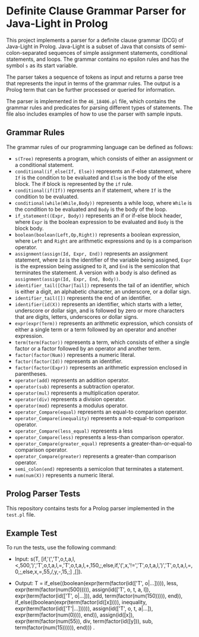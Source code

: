 # Definite Clause Grammar Parser for Java-Light in Prolog

This project implements a parser for a definite clause grammar (DCG) of Java-Light in Prolog. Java-Light is a subset of Java that consists of semi-colon-separated sequences of simple assignment statements, conditional statements, and loops. The grammar contains no epsilon rules and has the symbol `s` as its start variable.

The parser takes a sequence of tokens as input and returns a parse tree that represents the input in terms of the grammar rules. The output is a Prolog term that can be further processed or queried for information.

The parser is implemented in the `46_18406.pl` file, which contains the grammar rules and predicates for parsing different types of statements. The file also includes examples of how to use the parser with sample inputs.

## Grammar Rules

The grammar rules of our programming language can be defined as follows:

- `s(Tree)` represents a program, which consists of either an assignment or a conditional statement.
- `conditional(if_else(If, Else))` represents an if-else statement, where `If` is the condition to be evaluated and `Else` is the body of the else block. The if block is represented by the `if` rule.
- `conditional(if(If))` represents an if statement, where `If` is the condition to be evaluated.
- `conditional(while(While,Body))` represents a while loop, where `While` is the condition to be evaluated and `Body` is the body of the loop.
- `if_statement((Expr, Body))` represents an if or if-else block header, where `Expr` is the boolean expression to be evaluated and `Body` is the block body.
- `boolean(boolean(Left,Op,Right))` represents a boolean expression, where `Left` and `Right` are arithmetic expressions and `Op` is a comparison operator.
- `assignment(assign(Id, Expr, End))` represents an assignment statement, where `Id` is the identifier of the variable being assigned, `Expr` is the expression being assigned to it, and `End` is the semicolon that terminates the statement. A version with a body is also defined as `assignment(assign(Id, Expr, End, Body))`.
- `identifier_tail([Char|Tail])` represents the tail of an identifier, which is either a digit, an alphabetic character, an underscore, or a dollar sign.
- `identifier_tail([])` represents the end of an identifier.
- `identifier(id(X))` represents an identifier, which starts with a letter, underscore or dollar sign, and is followed by zero or more characters that are digits, letters, underscores or dollar signs.
- `expr(expr(Term))` represents an arithmetic expression, which consists of either a single term or a term followed by an operator and another expression.
- `term(term(Factor))` represents a term, which consists of either a single factor or a factor followed by an operator and another term.
- `factor(factor(Num))` represents a numeric literal.
- `factor(factor(Id))` represents an identifier.
- `factor(factor(Expr))` represents an arithmetic expression enclosed in parentheses.
- `operator(add)` represents an addition operator.
- `operator(sub)` represents a subtraction operator.
- `operator(mul)` represents a multiplication operator.
- `operator(div)` represents a division operator.
- `operator(mod)` represents a modulus operator.
- `operator_Compare(equal)` represents an equal-to comparison operator.
- `operator_Compare(inequality)` represents a not-equal-to comparison operator.
- `operator_Compare(less_equal)` represents a less
- `operator_Compare(less)` represents a less-than comparison operator.
- `operator_Compare(greater_equal)` represents a greater-than-or-equal-to comparison operator.
- `operator_Compare(greater)` represents a greater-than comparison operator.
- `semi_colon(end)` represents a semicolon that terminates a statement.
- `num(num(X))` represents a numeric literal. 


## Prolog Parser Tests
This repository contains tests for a Prolog parser implemented in the `test.pl` file.

## Example Test
To run the tests, use the following command:
- Input:
s(T, [if,'(','T',o,t,a,l,<,500,')','T',o,t,a,l,=,'T',o,t,a,l,+,150,;,else,if,'(',x,'!=','T',o,t,a,l,')','T',o,t,a,l,=,0,;,else,x,=,55,/,y,-,15,;] ,[]).

- Output:
T = if_else((boolean(expr(term(factor(id(['T', o|...])))), less, expr(term(factor(num(500))))), assign(id(['T', o, t, a, l]), expr(term(factor(id(['T', o|...])), add, term(factor(num(150))))), end)), if_else((boolean(expr(term(factor(id([x])))), inequality, expr(term(factor(id(['T'|...]))))), assign(id(['T', o, t, a|...]), expr(term(factor(num(0)))), end)), assign(id([x]), expr(term(factor(num(55)), div, term(factor(id([y])), sub, term(factor(num(15)))))), end))) .

